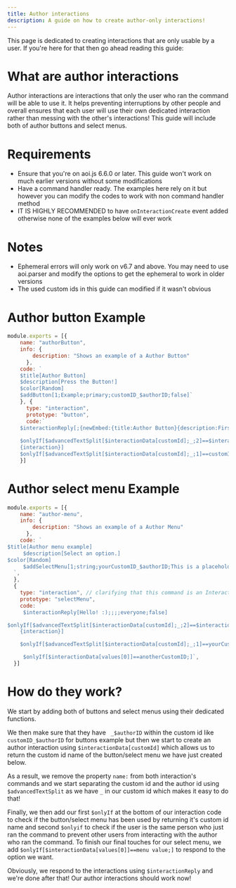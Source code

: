 ```yaml
---
title: Author interactions
description: A guide on how to create author-only interactions!
---
```


This page is dedicated to creating interactions that are only usable by a user. If you're here for that then go ahead reading this guide:

# What are author interactions
Author interactions are interactions that only the user who ran the command will be able to use it. It helps preventing interruptions by other people and overall ensures that each user will use their own dedicated interaction rather than messing with the other's interactions! This guide will include both of author buttons and select menus.

# Requirements
* Ensure that you're on aoi.js 6.6.0 or later. This guide won't work on much earlier versions without some modifications
* Have a command handler ready. The examples here rely on it but however you can modify the codes to work with non command handler method
* IT IS HIGHLY RECOMMENDED to have `onInteractionCreate` event added otherwise none of the examples below will ever work


# Notes
* Ephemeral errors will only work on v6.7 and above. You may need to use aoi.parser and modify the options to get the ephemeral to work in older versions
* The used custom ids in this guide can modified if it wasn't obvious

# Author button Example
```js
module.exports = [{
    name: "authorButton",
    info: {
        description: "Shows an example of a Author Button"
      },
    code: `
    $title[Author Button]
    $description[Press the Button!]
    $color[Random]
    $addButton[1;Example;primary;customID_$authorID;false]`
    }, {
      type: "interaction",
      prototype: "button",
      code:`
    $interactionReply[;{newEmbed:{title:Author Button}{description:First Page.}{color:Random}}]
    
    $onlyIf[$advancedTextSplit[$interactionData[customId];_;2]==$interactionData[author.id];You're not the author of this command! {ephemeral}
    {interaction}]
    $onlyIf[$advancedTextSplit[$interactionData[customId];_;1]==customID;]`
    }]
```

# Author select menu Example
```js
module.exports = [{
    name: "author-menu",
    info: {
        description: "Shows an example of a Author Menu"
      },
    code: `
$title[Author menu example]
     $description[Select an option.]
$color[Random]
     $addSelectMenu[1;string;yourCustomID_$authorID;This is a placeholder!;1;1;false;A Option:Description of option B:anotherCustomID:false;B Option:Description of option B:andAnotherCustomID:true]
  `,
  },
  {
    type: "interaction", // clarifying that this command is an Interaction
    prototype: "selectMenu",
    code: `
     $interactionReply[Hello! :);;;;everyone;false]

$onlyIf[$advancedTextSplit[$interactionData[customId];_;2]==$interactionData[author.id];You're not the author of this command! {ephemeral}
    {interaction}]

    $onlyIf[$advancedTextSplit[$interactionData[customId];_;1]==yourCustomID;]

     $onlyIf[$interactionData[values[0]]==anotherCustomID;]`,
  }]
```

# How do they work?
We start by adding both of buttons and select menus using their dedicated functions.

We then make sure that they have ` _$authorID` within the custom id like `customID_$authorID` for buttons example but then we start to create an author interaction using `$interactionData[customId]` which allows us to return the custom id name of the button/select menu we have just created below.

As a result, we remove the property `name:` from both interaction's commands and we start separating the custom id and the author id using `$advancedTextSplit` as we have `_` in our custom id which makes it easy to do that!

Finally, we then add our first `$onlyIf` at the bottom of our interaction code to check if the button/select menu has been used by returning it's custom id name and second `$onlyif` to check if the user is the same person who just ran the command to prevent other users from interacting with the author who ran the command. To finish our final touches for our select menu, we add `$onlyIf[$interactionData[values[0]]==menu value;]` to respond to the option we want.

Obviously, we respond to the interactions using `$interactionReply` and we're done after that! Our author interactions should work now!